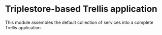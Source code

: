 # Triplestore-based Trellis application

This module assembles the default collection of services into a complete Trellis application.

